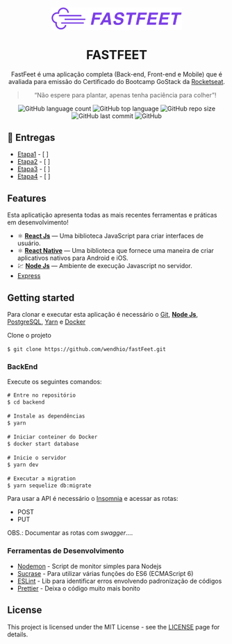 <h1 align="center">
<br>
  <img src=".github/logo.png" alt="Fastfeet" width="300px">
<br>
<br>
FASTFEET
</h1>

<p align="center">FastFeet é uma aplicação completa (Back-end, Front-end e Mobile) que é avaliada para emissão do Certificado do Bootcamp GoStack da <a href="https://rocketseat.com.br/gostack" 
rel="nofollow">Rocketseat</a>.</p>

<blockquote align="center">“Não espere para plantar, apenas tenha paciência para colher”!</blockquote>

<p align="center">
  <img alt="GitHub language count" src="https://img.shields.io/github/languages/count/wendhio/fastFeet">
  <img alt="GitHub top language" src="https://img.shields.io/github/languages/top/wendhio/fastFeet">
  <img alt="GitHub repo size" src="https://img.shields.io/github/repo-size/wendhio/fastFeet">
  <img alt="GitHub last commit" src="https://img.shields.io/github/last-commit/wendhio/fastFeet">
  <img alt="GitHub" src="https://img.shields.io/github/license/wendhio/fastFeet">
</p>

## :date: Entregas

- [Etapa1](https://github.com/Rocketseat/bootcamp-gostack-desafio-02) - [ ]
- [Etapa2](https://github.com/Rocketseat/bootcamp-gostack-desafio-03) - [ ]
- [Etapa3](https://github.com/Rocketseat/bootcamp-gostack-desafio-04) - [ ]
- [Etapa4](https://github.com/Rocketseat/bootcamp-gostack-desafio-05) - [ ]

## Features

Esta aplicatição apresenta todas as mais recentes ferramentas e práticas em desenvolvimento!

- ⚛️ [**React Js**](https://pt-br.reactjs.org/) — Uma biblioteca JavaScript para criar interfaces de usuário.
- ⚛️ [**React Native**](https://facebook.github.io/react-native/) — Uma biblioteca que fornece uma maneira de criar aplicativos nativos para Android e iOS.
- 💹 [**Node Js**](https://nodejs.org/en/) — Ambiente de execução Javascript no servidor.
- [Express](https://expressjs.com/)

## Getting started

Para clonar e executar esta aplicação é necessário o [Git](https://git-scm.com/downloads),
[**Node Js**](https://nodejs.org/en/), [PostgreSQL](https://hub.docker.com/_/postgres),
[Yarn](https://classic.yarnpkg.com/en/docs/install#debian-stable) e [Docker](https://docs.docker.com/install/linux/docker-ce/)

Clone o projeto

`$ git clone https://github.com/wendhio/fastFeet.git`

### BackEnd

Execute os seguintes comandos:

```
# Entre no repositório
$ cd backend

# Instale as dependências
$ yarn

# Iniciar conteiner do Docker
$ docker start database

# Inicie o servidor
$ yarn dev

# Executar a migration
$ yarn sequelize db:migrate
```

Para usar a API é necessário o [Insomnia](https://insomnia.rest/) e acessar as rotas:

- POST
- PUT

OBS.: Documentar as rotas com _swagger_....

### Ferramentas de Desenvolvimento

- [Nodemon](https://www.npmjs.com/package/nodemon) - Script de monitor simples para Nodejs
- [Sucrase](https://sucrase.io/) - Para utilizar várias funções do ES6 (ECMAScript 6)
- [ESLint](https://github.com/eslint/eslint) - Lib para identificar erros envolvendo padronização de códigos
- [Prettier](https://github.com/prettier/prettier) - Deixa o código muito mais bonito

## License

This project is licensed under the MIT License - see the [LICENSE](https://opensource.org/licenses/MIT) page for details.
